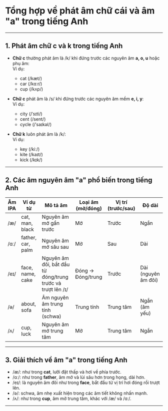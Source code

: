 # Tổng hợp về phát âm chữ cái và âm "a" trong tiếng Anh

---

## 1. Phát âm chữ **c** và **k** trong tiếng Anh

- **Chữ c** thường phát âm là /k/ khi đứng trước các nguyên âm **a, o, u** hoặc phụ âm:  
  Ví dụ:  
  - cat (/kæt/)  
  - car (/kɑːr/)  
  - cup (/kʌp/)

- **Chữ c** phát âm là /s/ khi đứng trước các nguyên âm mềm **e, i, y**:  
  Ví dụ:  
  - city (/ˈsɪti/)  
  - cent (/sent/)  
  - cycle (/ˈsaɪkəl/)

- **Chữ k** luôn phát âm là /k/:  
  Ví dụ:  
  - key (/kiː/)  
  - kite (/kaɪt/)  
  - kick (/kɪk/)

---

## 2. Các âm nguyên âm "a" phổ biến trong tiếng Anh

| Âm IPA | Ví dụ từ         | Mô tả âm                          | Loại âm (mở/đóng) | Vị trí (trước/sau) | Độ dài          |
|--------|------------------|---------------------------------|-------------------|--------------------|-----------------|
| /æ/    | cat, man, black  | Nguyên âm mở gần trước           | Mở                | Trước              | Ngắn            |
| /ɑː/   | father, car, palm| Nguyên âm mở sâu sau             | Mở                | Sau                | Dài             |
| /eɪ/   | face, name, cake | Nguyên âm đôi, bắt đầu từ đóng/trung trước và trượt lên /ɪ/ | Đóng → Đóng/trung | Trước              | Dài (nguyên âm đôi) |
| /ə/    | about, sofa      | Âm nguyên âm trung tính (schwa) | Trung tính        | Trung tâm          | Ngắn (âm yếu)   |
| /ʌ/    | cup, luck        | Nguyên âm mở trung tâm           | Mở                 | Trung tâm          | Ngắn            |

---

## 3. Giải thích về âm "a" trong tiếng Anh

- /æ/: như trong **cat**, lưỡi đặt thấp và hơi về phía trước.
- /ɑː/: như trong **father**, âm mở và lùi sâu hơn trong họng, dài hơn.
- /eɪ/: là nguyên âm đôi như trong **face**, bắt đầu từ vị trí hơi đóng rồi trượt lên.
- /ə/: schwa, âm nhẹ xuất hiện trong các âm tiết không nhấn mạnh.
- /ʌ/: như trong **cup**, âm mở trung tâm, khác với /æ/ và /ɑː/.

---
 